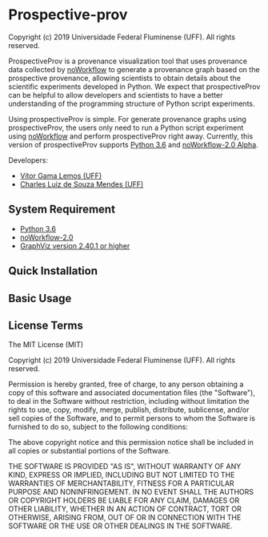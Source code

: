 # Prospective-prov

Copyright (c) 2019 Universidade Federal Fluminense (UFF). All rights reserved.

ProspectiveProv is a provenance visualization tool that uses provenance data collected by 
[noWorkflow](https://github.com/gems-uff/noworkflow) to generate a provenance graph based on the prospective provenance, allowing scientists to obtain details about the scientific experiments developed in Python. We expect that prospectiveProv can be helpful to allow developers and scientists to have a better understanding of the programming structure of Python script experiments. 

Using prospectiveProv is simple. For generate provenance graphs using prospectiveProv, the users only need to run a Python script experiment using [noWorkflow](https://github.com/gems-uff/noworkflow) and perform prospectiveProv right away. Currently, this version of prospectiveProv supports [Python 3.6](https://www.python.org/downloads/release/python-360/) and [noWorkflow-2.0 Alpha](https://github.com/gems-uff/noworkflow/tree/2.0-alpha).


Developers:
- [Vítor Gama Lemos (UFF)](https://github.com/vitorglemos)
- [Charles Luiz de Souza Mendes (UFF)](https://www.linkedin.com/in/charles-mendes-0a790bb6/)

## System Requirement
   - [Python 3.6](https://www.python.org/downloads/release/python-360/)
   - [noWorkflow-2.0](https://github.com/gems-uff/noworkflow/tree/2.0-alpha)
   - [GraphViz version 2.40.1 or higher](https://www.graphviz.org/)

## Quick Installation

## Basic Usage

## License Terms
The MIT License (MIT)

Copyright (c) 2019 Universidade Federal Fluminense (UFF). All rights reserved.

Permission is hereby granted, free of charge, to any person obtaining a copy of this software and associated documentation files (the "Software"), to deal in the Software without restriction, including without limitation the rights to use, copy, modify, merge, publish, distribute, sublicense, and/or sell copies of the Software, and to permit persons to whom the Software is furnished to do so, subject to the following conditions:

The above copyright notice and this permission notice shall be included in all copies or substantial portions of the Software.

THE SOFTWARE IS PROVIDED "AS IS", WITHOUT WARRANTY OF ANY KIND, EXPRESS OR IMPLIED, INCLUDING BUT NOT LIMITED TO THE WARRANTIES OF MERCHANTABILITY, FITNESS FOR A PARTICULAR PURPOSE AND NONINFRINGEMENT. IN NO EVENT SHALL THE AUTHORS OR COPYRIGHT HOLDERS BE LIABLE FOR ANY CLAIM, DAMAGES OR OTHER LIABILITY, WHETHER IN AN ACTION OF CONTRACT, TORT OR OTHERWISE, ARISING FROM, OUT OF OR IN CONNECTION WITH THE SOFTWARE OR THE USE OR OTHER DEALINGS IN THE SOFTWARE.

